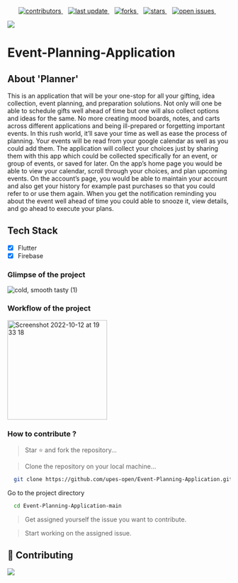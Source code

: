 <!--Badges-->
<p align=center>
  <a href="https://github.com/Louis3797/awesome-readme-template/graphs/contributors">
    <img src="https://img.shields.io/github/contributors/upes-open/Event-Planning-Application" alt="contributors" />
  </a>&nbsp;&nbsp;
  <a href="">
    <img src="https://img.shields.io/github/last-commit/upes-open/Event-Planning-Application" alt="last update" />
  </a>&nbsp;&nbsp;
  <a href="https://github.com/Louis3797/awesome-readme-template/network/members">
    <img src="https://img.shields.io/github/forks/upes-open/Event-Planning-Application" alt="forks" />
  </a>&nbsp;&nbsp;
  <a href="https://github.com/Louis3797/awesome-readme-template/stargazers">
    <img src="https://img.shields.io/github/stars/upes-open/Event-Planning-Application" alt="stars" />
  </a>&nbsp;&nbsp;
  <a href="https://github.com/Louis3797/awesome-readme-template/issues/">
    <img src="https://img.shields.io/github/issues/upes-open/Event-Planning-Application" alt="open issues" />
  </a>&nbsp;&nbsp;
</p>


![](https://user-images.githubusercontent.com/89656488/200188930-75c98bf7-f01e-4c85-abb1-d5fdddad8585.gif)


# Event-Planning-Application


## About 'Planner'
This is an application that will be your one-stop for all your gifting, idea collection, event planning, and preparation solutions. Not only will one be able to schedule gifts well ahead of time but one will also collect options and ideas for the same. No more creating mood boards, notes, and carts across different applications and being ill-prepared or forgetting important events. In this rush world, it’ll save your time as well as ease the process of planning. Your events will be read from your google calendar as well as you could add them. The application will collect your choices just by sharing them with this app which could be collected specifically for an event, or group of events, or saved for later. On the app’s home page you would be able to view your calendar, scroll through your choices, and plan upcoming events. On the account’s page, you would be able to maintain your account and also get your history for example past purchases so that you could refer to or use them again. When you get the notification reminding you about the event well ahead of time you could able to snooze it, view details, and go ahead to execute your plans. 

## Tech Stack 
- [x] Flutter
- [x] Firebase

### Glimpse of the project
![cold, smooth   tasty  (1)](https://user-images.githubusercontent.com/89656488/214358535-1be33fa5-39bc-44e6-8847-a5331b52f28a.png)


### Workflow of the project 
<img width="225" alt="Screenshot 2022-10-12 at 19 33 18" src="https://user-images.githubusercontent.com/89656488/195364220-a6d72955-3554-406b-92b8-b0c4788ec952.png">


### How to contribute ?

> Star ⭐ and fork the repository... <br>

> Clone the repository on your local machine... <br>
```bash
  git clone https://github.com/upes-open/Event-Planning-Application.git
```
Go to the project directory

```bash
  cd Event-Planning-Application-main
```

> Get assigned yourself the issue you want to contribute.<br>

> Start working on the assigned issue.


## :wave: Contributing

<a href="https://github.com/upes-open/Event-Planning-Application/graphs/contributors">
  <img src="https://contrib.rocks/image?repo=upes-open/Event-Planning-Application" />
</a>
